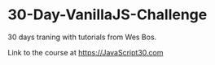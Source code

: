 # 30-Day-VanillaJS-Challenge

30 days traning with tutorials from Wes Bos.

Link to the course at https://JavaScript30.com
